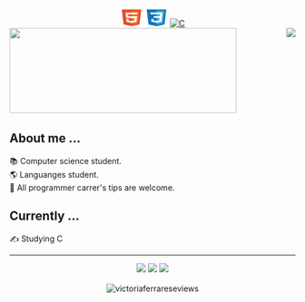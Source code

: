
<div style="display: inline_block" align=center>
<a href="https://github.com/victoriaferrarese"><img alt="HTML" height="30" width="40" src="https://raw.githubusercontent.com/devicons/devicon/master/icons/html5/html5-original.svg"></a>
<a href="https://github.com/victoriaferrarese"><img alt="CSS" height="30" width="40" src="https://raw.githubusercontent.com/devicons/devicon/master/icons/css3/css3-original.svg"></a>
<a  href="https://github.com/victoriaferrarese"><img alt="C" height="30" width="40" src="https://cdn.jsdelivr.net/gh/devicons/devicon/icons/c/c-original.svg"></a>
<br>
</div>
<div>
<a href="https://github.com/victoriaferrarese"><img height="150em" width=400em  src="https://github-readme-stats.vercel.app/api/top-langs/?username=victoriaferrarese&layout=compact&langs_count=7&theme=nord"></a>
<a href="https://github.com/victoriaferrarese"><img align=right src="https://user-images.githubusercontent.com/89160221/130704256-d446fa2b-b38c-478f-9819-b77185b3ff04.gif"></a> 
</div>


## About me  ...
📚 Computer science student. <br>
🌎 Languanges student. <br>
🤝 All programmer carrer's tips are welcome. <br>

## Currently ...
 ✍️ Studying C <br>

***
 <div align=center >
  <a href="https://instagram.com/_vickfeh_" target="_blank"><img src="https://img.shields.io/badge/-Instagram-%23E4405F?style=for-the-badge&logo=instagram&logoColor=white" ></a>
  <a href="https://www.linkedin.com/in/victoria-ferrarese-6891bb217/" target="_blank"><img src="https://img.shields.io/badge/-LinkedIn-%230077B5?style=for-the-badge&logo=linkedin&logoColor=white" ></a>
 <a href = "mailto:victoriaferrarese1@gmail.com"><img src="https://img.shields.io/badge/-Gmail-%23333?style=for-the-badge&logo=gmail&logoColor=white" ></a>
</div> <br>
 <div align=center>
  <img src="https://komarev.com/ghpvc/?username=victoriaferrarese&label=Profile%20views&color=blue&style=flat" alt="victoriaferrareseviews"/>
</div>
